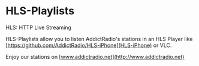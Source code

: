 HLS-Playlists
=============

HLS: HTTP Live Streaming

HLS-Playlists allow you to listen AddictRadio's stations in an HLS Player like [https://github.com/AddictRadio/HLS-iPhone](HLS-iPhone) or VLC.

Enjoy our stations on [www.addictradio.net](http://www.addictradio.net)
